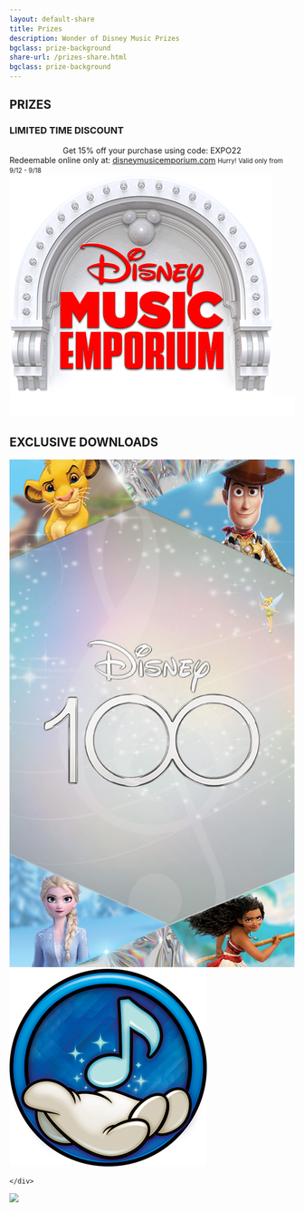 ```yaml
---
layout: default-share
title: Prizes
description: Wonder of Disney Music Prizes
bgclass: prize-background
share-url: /prizes-share.html
bgclass: prize-background
---
```

<section class="prizes">
    <h1>PRIZES</h1>
    <div class="prizes-wrapper">
        <h3>LIMITED TIME DISCOUNT</h3>
        <div style="text-align:center;">Get 15% off your purchase using code: EXPO22</div>
        <div class="two-column">
            <div class="col1">
                Redeemable online only at:
                 <a href="https://www.disneymusicemporium.com" target="_blank">disneymusicemporium.com</a>
                 <span style="font-size:0.8em;">Hurry! Valid only from 9/12 - 9/18</span>
            </div>
            <div class="col2">
                <img src="/assets/images/disney-music-emporium.png">
            </div>
        </div>
        <img class="mickey-divider" src="/assets/images/mickey-divider.png">
        <h2>EXCLUSIVE DOWNLOADS</h2>
        <div class="two-column">
            <div class="col1">
                <a href="/assets/images/downloads/d23wallpaper.jpg" target="_blank"><img src="/assets/images/download-thumbnail.jpg"></a>
            </div>
            <div class="col2">
                <a href="/assets/images/playlist-icon.png" target="_blank"><img src="/assets/images/playlist-icon.png"></a>
            </div>
        </div>

    </div>
</section>

<section class="platinum-logo">
    <img src="../assets/images/platinum-logo.png">
</section>